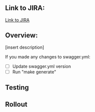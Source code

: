 ## Link to JIRA:
[Link to JIRA](url)

## Overview:
[insert description]

If you made any changes to swagger.yml:
- [ ] Update swagger.yml version
- [ ] Run "make generate"

## Testing

## Rollout
